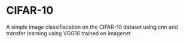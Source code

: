 # CIFAR-10
A simple image classifiacation on the CIFAR-10 dataset using cnn and transfer learning using VGG16 trained on imagenet

